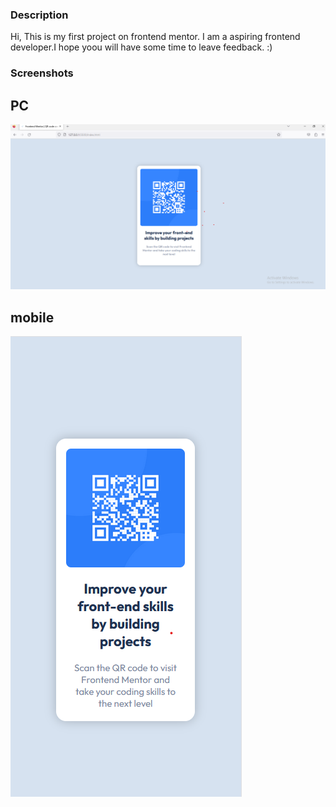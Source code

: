 ### Description 

Hi, This is my first project on frontend mentor. I am a aspiring frontend developer.I hope yoou will have some time to leave feedback. :)


### Screenshots

## PC

![Alt text](image.png)

## mobile


![Alt text](image-1.png)